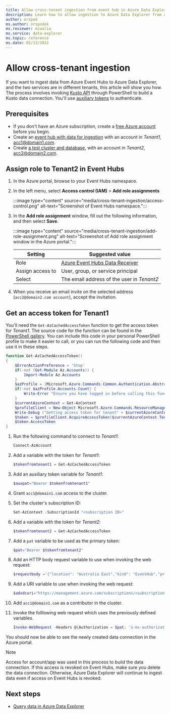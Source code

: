 ```yaml
---
title: Allow cross-tenant ingestion from event hub in Azure Data Explorer
description: Learn how to allow ingestion to Azure Data Explorer from an event hub in a different tenant
author: orspod
ms.author: orspodek
ms.reviewer: miwalia
ms.service: data-explorer
ms.topic: reference
ms.date: 02/13/2022
---
```

# Allow cross-tenant ingestion

If you want to ingest data from Azure Event Hubs to Azure Data Explorer, and the two services are in different tenants, this article will show you how. The process involves invoking [Kusto API](/rest/api/azurerekusto/dataconnections/createorupdate) through PowerShell to build a Kusto data connection. You'll use [auxiliary tokens](/azure/azure-resource-manager/management/authenticate-multi-tenant) to authenticate.

## Prerequisites

* If you don't have an Azure subscription, create a [free Azure account](https://azure.microsoft.com/free/) before you begin.
* Create an [event hub with data for ingestion](ingest-data-event-hub.md#create-an-event-hub) with an account in *Tenant1*, acc1@domain1.com.
* Create [a test cluster and database](create-cluster-database-portal.md), with an account in *Tenant2*, acc2@domain2.com.

## Assign role to Tenant2 in Event Hubs

1. In the Azure portal, browse to your Event Hubs namespace.
1. In the left menu, select **Access control (IAM)** > **Add role assignments**

    :::image type="content" source="media/cross-tenant-ingestion/access-control.png" alt-text="Screenshot of Event Hubs namespace.":::

1. In the **Add role assignment** window, fill out the following information, and then select **Save**.

    :::image type="content" source="media/cross-tenant-ingestion/add-role-assignment.png" alt-text="Screenshot of Add role assignment window in the Azure portal.":::

    |**Setting** | **Suggested value** |
    |---|---|
    | Role | [Azure Event Hubs Data Receiver](/azure/role-based-access-control/built-in-roles) |
    | Assign access to | User, group, or service principal |
    | Select | The email address of the user in *Tenant2* |

1. When you receive an email invite on the selected address (`acc2@domain2.com account`), accept the invitation.

## Get an access token for Tenant1

You'll need the `Get-AzCachedAccessToken` function to get the access token for *Tenant1*. The source code for the function can be found in the [PowerShell gallery](https://www.powershellgallery.com/packages/AzureSimpleREST/0.2.64/Content/internal%5Cfunctions%5CGet-AzCachedAccessToken.ps1). You can include this code in your personal PowerShell profile to make it easier to call, or you can run the following code and then use it in these steps.

```PowerShell
function Get-AzCachedAccessToken()
{
    $ErrorActionPreference = 'Stop'
    if(-not (Get-Module Az.Accounts)) {
        Import-Module Az.Accounts
    }
    $azProfile = [Microsoft.Azure.Commands.Common.Authentication.Abstractions.AzureRmProfileProvider]::Instance.Profile
    if(-not $azProfile.Accounts.Count) {
        Write-Error "Ensure you have logged in before calling this function."
    }
    $currentAzureContext = Get-AzContext
    $profileClient = New-Object Microsoft.Azure.Commands.ResourceManager.Common.RMProfileClient($azProfile)
    Write-Debug ("Getting access token for tenant" + $currentAzureContext.Tenant.TenantId)
    $token = $profileClient.AcquireAccessToken($currentAzureContext.Tenant.TenantId)
    $token.AccessToken
}

```

1. Run the following command to connect to *Tenant1*:

    ```PowerShell
    Connect-AzAccount
    ```

1. Add a variable with the token for *Tenant1*:

    ```PowerShell
    $tokenfromtenant1 = Get-AzCachedAccessToken
    ```

1. Add an auxiliary token variable for *Tenant1*:

    ```PowerShell
    $auxpat="Bearer $tokenfromtenant1"
    ```

1. Grant `acc1@domain1.com` access to the cluster.
1. Set the cluster's subscription ID:

    ```PowerShell
    Set-AzContext -SubscriptionId "<subscription ID>"
    ```

1. Add a variable with the token for *Tenant2*:

    ```PowerShell
    $tokenfromtenant2 = Get-AzCachedAccessToken
    ```

1. Add a `pat` variable to be used as the primary token:

    ```PowerShell
    $pat="Bearer $tokenfromtenant2"
    ```

1. Add an HTTP body request variable to use when invoking the web request:

    ```PowerShell
    $requestbody ='{"location": "Australia East","kind": "EventHub","properties": { "eventHubResourceId": "/subscriptions/<subscription ID>/resourceGroups/<resource group name>/providers/Microsoft.EventHub/namespaces/<event hub namespace name>/eventhubs/<event hub name>","consumerGroup": "$Default","dataFormat": "JSON", "tableName": "<ADX table name>", "mappingRuleName": "<ADX table mapping name>"}}'
    ```

1. Add a URI variable to use when invoking the web request:

    ```PowerShell
    $adxdcuri="https://management.azure.com/subscriptions/<subscription ID>/resourceGroups/<resource group name>/providers/Microsoft.Kusto/clusters/<adx cluster name>/databases/<adx db name>/dataconnections/<adx data connection name>?api-version=2020-02-15"
    ```

1. Add `acc1@domain1.com` as a contributor in the cluster.
1. Invoke the folllowing web request which uses the previously defined variables.

    ```PowerShell
    Invoke-WebRequest -Headers @{Authorization = $pat; 'x-ms-authorization-auxiliary' = $auxpat} -Uri $adxdcuri -Body $requestbody -Method PUT -ContentType 'application/json'
    ```

You should now be able to see the newly created data connection in the Azure portal.

> [!NOTE]
> Access for account/app was used in this process to build the data connection. If this access is revoked on Event Hubs, make sure you delete the data connection. Otherwise, Azure Data Explorer will continue to ingest data even if access on Event Hubs is revoked.

## Next steps

* [Query data in Azure Data Explorer](web-query-data.md)

